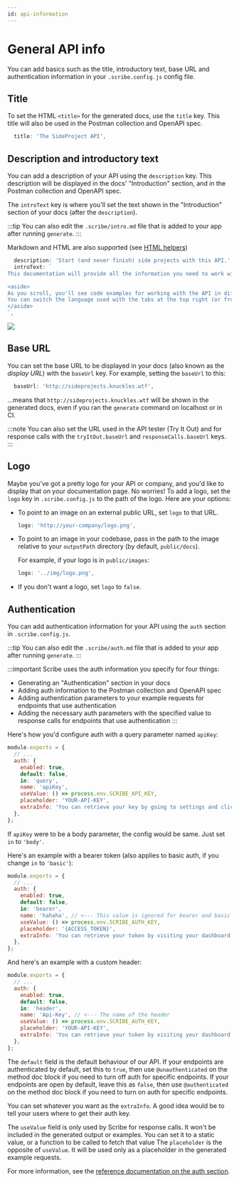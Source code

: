 ```yaml
---
id: api-information
---
```


# General API info
You can add basics such as the title, introductory text, base URL and authentication information in your `.scribe.config.js` config file.

## Title
To set the HTML `<title>` for the generated docs, use the `title` key. This title will also be used in the Postman collection and OpenAPI spec.

```js title=.scribe.config.js
  title: 'The SideProject API',
```

## Description and introductory text
You can add a description of your API using the `description` key. This description will be displayed in the docs' "Introduction" section, and in the Postman collection and OpenAPI spec.

The `introText` key is where you'll set the text shown in the "Introduction" section of your docs (after the `description`).

:::tip
You can also edit the `.scribe/intro.md` file that is added to your app after running `generate`.
:::

Markdown and HTML are also supported (see [HTML helpers](../reference/html))

```js title=.scribe.config.js
  description: 'Start (and never finish) side projects with this API.',
  introText: `
This documentation will provide all the information you need to work with our API.

<aside>
As you scroll, you'll see code examples for working with the API in different programming languages in the dark area to the right (or as part of the content on mobile).
You can switch the language used with the tabs at the top right (or from the nav menu at the top left on mobile).
</aside>
`,
```

![](/img/screenshots/docs-intro.png)

## Base URL
You can set the base URL to be displayed in your docs (also known as the _display URL_) with the `baseUrl` key. For example, setting the `baseUrl` to this:

```js title=.scribe.config.js
  baseUrl: 'http://sideprojects.knuckles.wtf',
```

...means that `http://sideprojects.knuckles.wtf` will be shown in the generated docs, even if you ran the `generate` command on localhost or in CI.

:::note
You can also set the URL used in the API tester (Try It Out) and for response calls with the `tryItOut.baseUrl` and `responseCalls.baseUrl` keys.
:::

## Logo
Maybe you've got a pretty logo for your API or company, and you'd like to display that on your documentation page. No worries! To add a logo, set the `logo` key in `.scribe.config.js` to the path of the logo. Here are your options:

- To point to an image on an external public URL, set `logo` to that URL.
   ```js
   logo: 'http://your-company/logo.png',
   ```
- To point to an image in your codebase, pass in the path to the image relative to your `outputPath` directory (by default, `public/docs`). 

  For example, if your logo is in `public/images`:
   ```js
   logo: '../img/logo.png',
   ```
- If you don't want a logo, set `logo` to `false`.

## Authentication
You can add authentication information for your API using the `auth` section in `.scribe.config.js`.

:::tip
You can also edit the `.scribe/auth.md` file that is added to your app after running `generate`.
:::

:::important
Scribe uses the auth information you specify for four things:
  - Generating an "Authentication" section in your docs
  - Adding auth information to the Postman collection and OpenAPI spec
  - Adding authentication parameters to your example requests for endpoints that use authentication
  - Adding the necessary auth parameters with the specified value to response calls for endpoints that use authentication
:::

Here's how you'd configure auth with a query parameter named `apiKey`:

```js title=.scribe.config.js
module.exports = {
  // ...
  auth: {
    enabled: true,
    default: false,
    in: 'query',
    name: 'apiKey',
    useValue: () => process.env.SCRIBE_API_KEY,
    placeholder: 'YOUR-API-KEY',
    extraInfo: 'You can retrieve your key by going to settings and clicking <b>Generate API key</b>.',
  },
};
```

If `apiKey` were to be a body parameter, the config would be same. Just set `in` to `'body'`.

Here's an example with a bearer token (also applies to basic auth, if you change `in` to `'basic'`):


```js title=.scribe.config.js
module.exports = {
  // ...
  auth: {
    enabled: true,
    default: false,
    in: 'bearer',
    name: 'hahaha', // <--- This value is ignored for bearer and basic auth
    useValue: () => process.env.SCRIBE_AUTH_KEY,
    placeholder: '{ACCESS_TOKEN}',
    extraInfo: 'You can retrieve your token by visiting your dashboard and clicking <b>Generate API token</b>.',
  },
};
```

And here's an example with a custom header:


```js title=.scribe.config.js
module.exports = {
  // ...
  auth: {
    enabled: true,
    default: false,
    in: 'header',
    name: 'Api-Key', // <--- The name of the header
    useValue: () => process.env.SCRIBE_AUTH_KEY,
    placeholder: 'YOUR-API-KEY',
    extraInfo: 'You can retrieve your token by visiting your dashboard and clicking <b>Generate API token</b>.',
  },
};
```
The `default` field is the default behaviour of our API. If your endpoints are authenticated by default, set this to `true`, then use `@unauthenticated` on the method doc block if you need to turn off auth for specific endpoints. If your endpoints are open by default, leave this as `false`, then use `@authenticated` on the method doc block if you need to turn on auth for specific endpoints.

You can set whatever you want as the `extraInfo`. A good idea would be to tell your users where to get their auth key. 

The `useValue` field is only used by Scribe for response calls. It won't be included in the generated output or examples. You can set it to a static value, or a function to be called to fetch that value
The `placeholder` is the opposite of `useValue`. It will be used only as a placeholder in the generated example requests.

For more information, see the [reference documentation on the auth section](../reference/config#auth).


